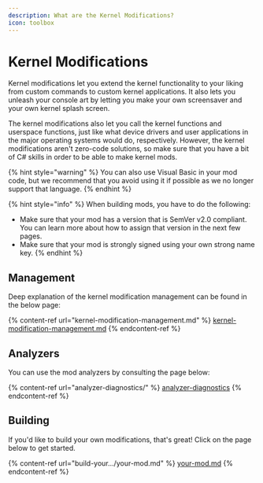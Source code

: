 ```yaml
---
description: What are the Kernel Modifications?
icon: toolbox
---
```


# Kernel Modifications

Kernel modifications let you extend the kernel functionality to your liking from custom commands to custom kernel applications. It also lets you unleash your console art by letting you make your own screensaver and your own kernel splash screen.

The kernel modifications also let you call the kernel functions and userspace functions, just like what device drivers and user applications in the major operating systems would do, respectively. However, the kernel modifications aren't zero-code solutions, so make sure that you have a bit of C# skills in order to be able to make kernel mods.

{% hint style="warning" %}
You can also use Visual Basic in your mod code, but we recommend that you avoid using it if possible as we no longer support that language.
{% endhint %}

{% hint style="info" %}
When building mods, you have to do the following:

* Make sure that your mod has a version that is SemVer v2.0 compliant. You can learn more about how to assign that version in the next few pages.
* Make sure that your mod is strongly signed using your own strong name key.
{% endhint %}

## Management

Deep explanation of the kernel modification management can be found in the below page:

{% content-ref url="kernel-modification-management.md" %}
[kernel-modification-management.md](kernel-modification-management.md)
{% endcontent-ref %}

## Analyzers

You can use the mod analyzers by consulting the page below:

{% content-ref url="analyzer-diagnostics/" %}
[analyzer-diagnostics](analyzer-diagnostics/)
{% endcontent-ref %}

## Building

If you'd like to build your own modifications, that's great! Click on the page below to get started.

{% content-ref url="build-your.../your-mod.md" %}
[your-mod.md](build-your.../your-mod.md)
{% endcontent-ref %}
